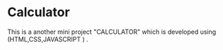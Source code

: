 # Calculator
This is a another mini project  "CALCULATOR"  which is developed using  (HTML,CSS,JAVASCRIPT ) .
